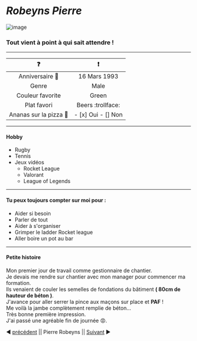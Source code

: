 # *Robeyns Pierre*
![image](assets/pierre.png)

###  Tout vient à point à qui sait attendre !  
-----------------------------------------------


|:question:   	|:exclamation:  	|
|:-:	|:-:	|
|Anniversaire :tada:  	|16 Mars 1993  	|
|Genre   	|Male  	|
|Couleur favorite   	|Green  	|
|Plat favori   	|Beers :trollface:  	|
|Ananas sur la pizza :pizza:   	|- [x] Oui  - [] Non	|  
---------------------------------------------------------

#### Hobby  
- Rugby
- Tennis
- Jeux vidéos
	- Rocket League
	- Valorant
	- League of Legends
----------------------------------------------------------

#### Tu peux toujours compter sur moi pour :

- Aider si besoin
- Parler de tout 
- Aider à s'organiser
- Grimper le ladder Rocket league
- Aller boire un pot au bar
--------------------------------------------------

#### Petite histoire

Mon premier jour de travail comme gestionnaire de chantier.  
Je devais me rendre sur chantier avec mon manager pour commencer ma formation.  
Ils venaient de couler les semelles de fondations du bâtiment **( 80cm de hauteur de béton )**.  
J'avance pour aller serrer la pince aux maçons sur place et **PAF** !  
Me voilà la jambe complètement remplie de béton...  
Très bonne première impression.  
J'ai passé une agréable fin de journée :rage:.



:arrow_backward: [précédent](https://github.com/philouLeF/markdownSolo) || Pierre Robeyns || [Suivant](https://github.com/sarah-jpro/challenge-markdown/blob/main/markdown.md) :arrow_forward:
